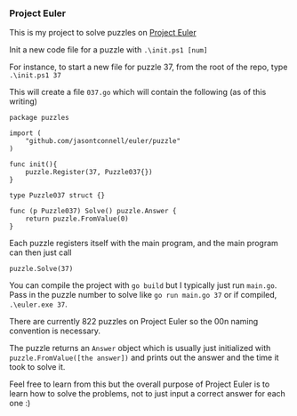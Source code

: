 ### Project Euler ###

This is my project to solve puzzles on [Project Euler](projecteuler.net)

Init a new code file for a puzzle with `.\init.ps1 [num]`

For instance, to start a new file for puzzle 37, from the root of the repo, type `.\init.ps1 37`

This will create a file `037.go` which will contain the following (as of this writing)

```
package puzzles

import (
	"github.com/jasontconnell/euler/puzzle"
)

func init(){
	puzzle.Register(37, Puzzle037{})
}

type Puzzle037 struct {}

func (p Puzzle037) Solve() puzzle.Answer {
	return puzzle.FromValue(0)
}
```

Each puzzle registers itself with the main program, and the main program can then just call
```
puzzle.Solve(37)
```

You can compile the project with `go build` but I typically just run `main.go`. Pass in the puzzle number to solve like `go run main.go 37` or if compiled, `.\euler.exe 37`.

There are currently 822 puzzles on Project Euler so the 00n naming convention is necessary.

The puzzle returns an `Answer` object which is usually just initialized with `puzzle.FromValue([the answer])` and prints out the answer and the time it took to solve it.

Feel free to learn from this but the overall purpose of Project Euler is to learn how to solve the problems, not to just input a correct answer for each one :)